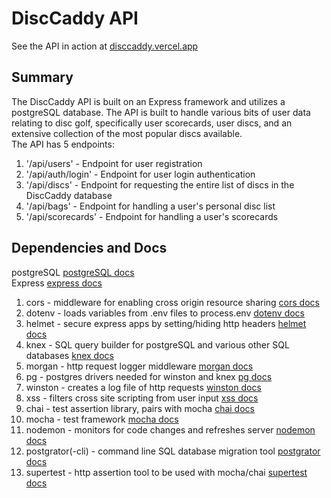 # DiscCaddy API
See the API in action at [disccaddy.vercel.app](https://disccaddy.vercel.app)

## Summary
The DiscCaddy API is built on an Express framework and utilizes a postgreSQL database. The API is built to handle various bits of user data relating to disc golf, specifically user scorecards, user discs, and an extensive collection of the most popular discs available. <br>
The API has 5 endpoints:
1. '/api/users' - Endpoint for user registration
2. '/api/auth/login' - Endpoint for user login authentication
3. '/api/discs' - Endpoint for requesting the entire list of discs in the DiscCaddy database
4. '/api/bags' - Endpoint for handling a user's personal disc list
5. '/api/scorecards' - Endpoint for handling a user's scorecards

## Dependencies and Docs

postgreSQL [postgreSQL docs](https://www.postgresql.org/docs/12/index.html)<br>
Express [express docs](https://expressjs.com/)


1. cors - middleware for enabling cross origin resource sharing [cors docs](https://www.npmjs.com/package/cors)
2. dotenv - loads variables from .env files to process.env [dotenv docs](https://www.npmjs.com/package/dotenv)
3. helmet - secure express apps by setting/hiding http headers [helmet docs](https://helmetjs.github.io/)
4. knex - SQL query builder for postgreSQL and various other SQL databases [knex docs](https://helmetjs.github.io/)
5. morgan - http request logger middleware [morgan docs](https://www.npmjs.com/package/morgan)
6. pg - postgres drivers needed for winston and knex [pg docs](https://www.npmjs.com/package/pg)
7. winston - creates a log file of http requests [winston docs](https://www.npmjs.com/package/winston)
8. xss - filters cross site scripting from user input [xss docs](https://www.npmjs.com/package/xss)
9. chai - test assertion library, pairs with mocha [chai docs](https://www.chaijs.com/)
10. mocha - test framework [mocha docs](https://mochajs.org/)
11. nodemon - monitors for code changes and refreshes server [nodemon docs](https://nodemon.io/)
12. postgrator(-cli) - command line SQL database migration tool [postgrator docs](https://www.npmjs.com/package/postgrator-cli?activeTab=readme)
13. supertest - http assertion tool to be used with mocha/chai [supertest docs](https://www.npmjs.com/package/supertest)
